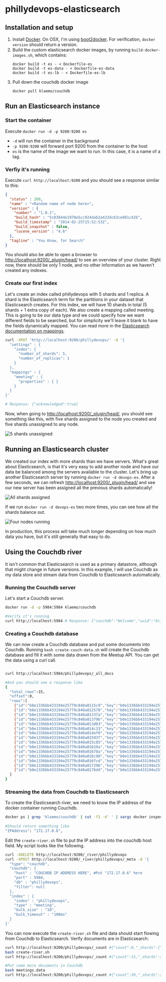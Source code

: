phillydevops-elasticsearch
==========================

## Installation and setup

1. Install [Docker](https://www.docker.io/gettingstarted/#h_installation). On OSX, I'm using [boot2docker](http://docs.docker.io/en/latest/installation/mac/#boot2docker). For verification, `docker version` should return a version.
1. Build the custom elasticsearch docker images, by running `build-docker-images.sh`, which contains:
    ```
    docker build -t es - < Dockerfile-es
    docker build -t es-data - < Dockerfile-es-data
    docker build -t es-lb - < Dockerfile-es-lb
    ```
1. Pull down the couchdb docker image
    ```
    docker pull klaemo/couchdb
    ```

## Run an Elasticsearch instance

### Start the container
Execute `docker run -d -p 9200:9200 es`
* `-d` will run the container in the background
* `-p 9200:9200` will forward port 9200 from the container to the host
* `es` is the name of the image we want to run. In this case, it is a name of a tag.

### Verfiy it's running

Execute `curl http://localhost:9200` and you should see a response similar to this:
```json
{
  "status" : 200,
  "name" : "<Random name of node here>",
  "version" : {
    "number" : "1.0.1",
    "build_hash" : "5c03844e1978e5cc924dab2a423dc63ce881c42b",
    "build_timestamp" : "2014-02-25T15:52:53Z",
    "build_snapshot" : false,
    "lucene_version" : "4.6"
  },
  "tagline" : "You Know, for Search"
}
```

You should also be able to open a browser to [http://localhost:9200/_plugin/head/](http://localhost:9200/_plugin/head/) to see an overview of your cluster. Right now, there should be only 1 node, and no other information as we haven't created any indexes. 

### Create our first index

Let's create an index called phillydevops with 5 shards and 1 replica. A shard is the Elasticsearch term for the partitions in your dataset that Elasticsearch creates. For this index, we will have 10 shards in total (5 shards + 1 extra copy of each). We also create a mapping called meeting. This is going to be our data type and we could specify how we want different fields to be searched, but for simplicity we'll leave it blank to have the fields dynamically mapped. You can read more in the [Elasticsearch documentation on mappings](http://www.elasticsearch.org/guide/en/elasticsearch/reference/current/indices-put-mapping.html).

```bash
curl -XPUT 'http://localhost:9200/phillydevops/' -d '{
  "settings" : {
    "index": {
      "number_of_shards": 5,
      "number_of_replicas": 1
    }
  },
  "mappings" : {
    "meeting" : {
      "properties" : { }
    }
  }
}' 

# Response: {"acknowledged":true}
```

Now, when going to [http://localhost:9200/_plugin/head/](http://localhost:9200/_plugin/head/), you should see something like this, with five shards assigned to the node you created and five shards unassigned to any node.

![5 shards unassigned](./images/elasticsearch-unassigned-shards.png?raw=true)

## Running an Elasticsearch cluster

We created our index with more shards than we have servers. What's great about Elasticsearch, is that it's very easy to add another node and have our data be balanced among the servers available to the cluster. Let's bring up another Elasticsearch server by running `docker run -d devops-es`. After a few seconds, we can refresh [http://localhost:9200/_plugin/head/](http://localhost:9200/_plugin/head/) and see our new server has been assigned all the previous shards automatically!

![All shards assigned](./images/elasticsearch-all-shards-assigned.png?raw=true)

If we run `docker run -d devops-es` two more times, you can see how all the shards balance out.

![Four nodes running](./images/elasticsearch-four-nodes-running.png?raw=true)

In production, this process will take much longer depending on how much data you have, but it's still generally that easy to do. 

## Using the Couchdb river

It isn't common that Elasticsearch is used as a primary datastore, although that might change in future versions. In this example, I will use Couchdb as my data store and stream data from Couchdb to Elasticsearch automatically. 

### Running the Couchdb server

Let's start a Couchdb server.

```bash
docker run -d -p 5984:5984 klaemo/couchdb

#Verify it's running
curl http://localhost:5984 # Response: {"couchdb":"Welcome","uuid":"6c1beddeb3b71705bde82eaebaf19652","version":"1.5.0","vendor":{"version":"1.5.0","name":"The Apache Software Foundation"}}
```

### Creating a Couchdb database

We can now create a Couchdb database and put some documents into Couchdb. Running `bash create-couch-data.sh` will create the Couchdb database and fill it with some data drawn from the Meetup API. You can get the data using a curl call.

```bash

curl http://localhost:5984/phillydevops/_all_docs

#And you should see a response like
{
  "total_rows":15,
  "offset":0,
  "rows":[
    {"id":"b0e1336bb433194e25779c840a0115c9","key":"b0e1336bb433194e25779c840a0115c9","value":{"rev":"1-f86a906ea0b22e9b04aa76ce1557e0fc"}},
    {"id":"b0e1336bb433194e25779c840a012578","key":"b0e1336bb433194e25779c840a012578","value":{"rev":"1-d3e5c535bd65b741b7824d293e4741e0"}},
    {"id":"b0e1336bb433194e25779c840a01337a","key":"b0e1336bb433194e25779c840a01337a","value":{"rev":"1-732e9d4a6bff9f4ce95d55231c476c13"}},
    {"id":"b0e1336bb433194e25779c840a01379b","key":"b0e1336bb433194e25779c840a01379b","value":{"rev":"1-020c9a8886d24c95f428ba270322205d"}},
    {"id":"b0e1336bb433194e25779c840a013d03","key":"b0e1336bb433194e25779c840a013d03","value":{"rev":"1-978899db1e0bc289866cba86e9037627"}},
    {"id":"b0e1336bb433194e25779c840a014c33","key":"b0e1336bb433194e25779c840a014c33","value":{"rev":"1-c2cca793558e1b3ca50c0dcba823b82b"}},
    {"id":"b0e1336bb433194e25779c840a014ef0","key":"b0e1336bb433194e25779c840a014ef0","value":{"rev":"1-eea247051aba145f9b50a78c2bfaf8b5"}},
    {"id":"b0e1336bb433194e25779c840a01593f","key":"b0e1336bb433194e25779c840a01593f","value":{"rev":"1-5c11f3c95479cbe0f621ab37f957ac2a"}},
    {"id":"b0e1336bb433194e25779c840a015c85","key":"b0e1336bb433194e25779c840a015c85","value":{"rev":"1-58f87d60e6e9f1e5499d163aaab2fa12"}},
    {"id":"b0e1336bb433194e25779c840a01619a","key":"b0e1336bb433194e25779c840a01619a","value":{"rev":"1-787b1a4ac822012122d442ad6909c9d2"}},
    {"id":"b0e1336bb433194e25779c840a01678a","key":"b0e1336bb433194e25779c840a01678a","value":{"rev":"1-f6dfecb91fc15710db810758f672472e"}},
    {"id":"b0e1336bb433194e25779c840a016c98","key":"b0e1336bb433194e25779c840a016c98","value":{"rev":"1-01b0539969853f1fd4e9ce0c21409a91"}},
    {"id":"b0e1336bb433194e25779c840a016fcd","key":"b0e1336bb433194e25779c840a016fcd","value":{"rev":"1-fad41ffc3e50673980b32a95dd409e9c"}},
    {"id":"b0e1336bb433194e25779c840a017296","key":"b0e1336bb433194e25779c840a017296","value":{"rev":"1-7cf01c54057a327bd2ecca8af0032c9a"}},
    {"id":"b0e1336bb433194e25779c840a0176dd","key":"b0e1336bb433194e25779c840a0176dd","value":{"rev":"1-ab23624314187e989e5874cb8cdba6ef"}}
  ]
}
```

### Streaming the data from Couchdb to Elasticsearch

To create the Elasticsearch river, we need to know the IP address of the docker container running Couchdb.

```bash
docker ps | grep 'klaemo/couchdb' | cut -f1 -d' ' | xargs docker inspect | grep IPAddress
  
#Should return something like
"IPAddress": "172.17.0.6",
```

Edit the `create-river.sh` file to put the IP address into the couchdb host field. My script looks like the following.

```bash
curl -XDELETE http://localhost:9200/_river/phillydevops
curl -XPOST http://localhost:9200/_river/phillydevops/_meta -d '{
  "type": "couchdb",
  "couchdb": {
    "host" : "COUCHDB IP ADDRESS HERE", #Put "172.17.0.6" here
    "port" : 5984,
    "db" : "phillydevops",
    "filter": null
  },
  "index" : {
    "index" : "phillydevops",
    "type" : "meeting",
    "bulk_size" : "10",
    "bulk_timeout" : "100ms"
  }
}'
```

You can now execute the `create-river.sh` file and data should start flowing from Couchdb to Elasticsearch. Verify documents are in Elasticsearch:

```bash
curl http://localhost:9200/phillydevops/_count #{"count":0,"_shards":{"total":5,"successful":5,"failed":0}}
bash create-river.sh
curl http://localhost:9200/phillydevops/_count #{"count":15,"_shards":{"total":5,"successful":5,"failed":0}}

#Put some more documents in Couchdb
bash meetings.data
curl http://localhost:9200/phillydevops/_count #{"count":30,"_shards":{"total":5,"successful":5,"failed":0}}
```
